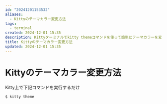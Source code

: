 ```yaml
---
id: "20241201153532"
aliases:
  - Kittyのテーマカラー変更方法
tags:
  - terminal
created: 2024-12-01 15:35
description: Kittyターミナルでkitty themeコマンドを使って簡単にテーマカラーを変更する方法
title: Kittyのテーマカラー変更方法
updated: 2024-12-01 15:35
---
```


# Kittyのテーマカラー変更方法

Kitty上で下記コマンドを実行するだけ

```bash
$ kitty theme
```
